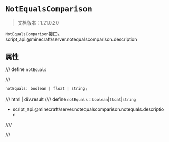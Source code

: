 # `NotEqualsComparison`

> 文档版本：1.21.0.20

`NotEqualsComparison`接口。script_api.@minecraft/server.notequalscomparison.description

## 属性

/// define
`notEquals`


///

```js
notEquals: boolean | float | string;
```

/// html | div.result
//// define
`notEquals`：`boolean`|`float`|`string`

- script_api.@minecraft/server.notequalscomparison.notequals.description


////

///

